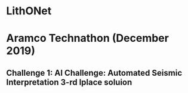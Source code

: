 # LithONet
# Aramco Technathon (December 2019)
## Challenge 1: AI Challenge: Automated Seismic Interpretation 3-rd lplace soluion
